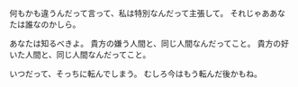 何もかも違うんだって言って、私は特別なんだって主張して。
それじゃああなたは誰なのかしら。

あなたは知るべきよ。
貴方の嫌う人間と、同じ人間なんだってこと。
貴方の好いた人間と、同じ人間なんだってこと。

いつだって、そっちに転んでしまう。
むしろ今はもう転んだ後かもね。
